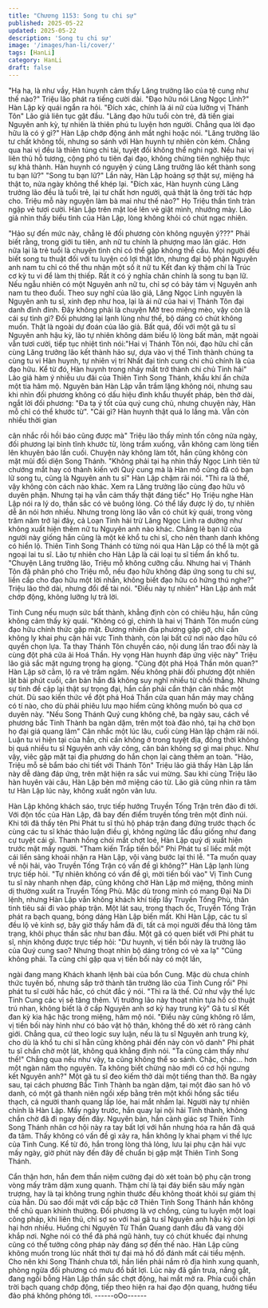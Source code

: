 ```yaml
---
title: "Chương 1153: Song tu chi sự"
published: 2025-05-22
updated: 2025-05-22
description: 'Song tu chi sự'
image: '/images/han-li/cover/'
tags: [HanLi]
category: HanLi
draft: false
---
```


"Ha ha, là như vầy, Hàn huynh cảm thấy Lăng trưởng lão của tệ
cung như thế nào?" Triệu lão phát ra tiếng cười dài.
"Đạo hữu nói Lăng Ngọc Linh?" Hàn Lập kỳ quái ngẩn ra hỏi.
"Đích xác, chính là ái nữ của lưỡng vị Thánh Tôn" Lão giả liên tục
gật đầu.
"Lăng đạo hữu tuổi còn trẻ, đã tiến giai Nguyên anh kỳ, tự nhiên là
thiên phú tu luyện hơn người. Chẳng qua lời đạo hữu là có ý gì?"
Hàn Lập chớp động ánh mắt nghi hoặc nói.
"Lăng trưởng lão tư chất không tồi, nhưng so sánh với Hàn huynh
tự nhiên còn kém. Chẳng qua hai vị đều là thiên túng chi tài, tuyệt
đối không thể nghi ngờ. Nếu hai vị liên thủ hỗ tương, cộng phó tu
tiên đại đạo, không chừng tiên nghiệp thực sự khả thành. Hàn
huynh có nguyện ý cùng Lăng trưởng lão kết thành song tu bạn
lữ?"
"Song tu bạn lữ?"
Lần này, Hàn Lập hoảng sợ thật sự, miệng há thật to, nửa ngày
không thể khép lại.
"Đích xác, Hàn huynh cùng Lăng trưởng lão đều là tuổi trẻ, lại tư
chất hơn người, quả thật là ông trời tác hợp cho. Triệu mỗ này
nguyện làm bà mai như thế nào?" Họ Triệu thần tình tràn ngập vẻ
tươi cười.
Hàn Lập trên mặt loé lên vẻ giật mình, nhướng mày.
Lão giả nhìn thấy biểu tình của Hàn Lập, lòng không khỏi có chút
ngạc nhiên.

"Hảo sự đến mức này, chẳng lẽ đối phương còn không nguyện
ý???"
Phải biết rằng, trong giới tu tiên, anh nữ tu chính là phượng mao
lân giác. Hơn nữa lại là trẻ tuổi là chuyện tình chỉ có thể gặp
không thể cầu. Mọi người đều biết song tu thuật đối với tu luyện
có lợi thật lớn, nhưng đại bộ phận Nguyên anh nam tu chỉ có thể
thu nhận một số ít nữ tu Kết đan kỳ thậm chí là Trúc cơ kỳ tu vi để
làm thị thiếp. Rất ít có ý nghĩa chân chính là song tu bạn lữ. Nếu
ngẫu nhiên có một Nguyên anh nữ tu, chỉ sợ có bảy tám vị
Nguyên anh nam tu theo đuổi.
Theo suy nghĩ của lão giả, Lăng Ngọc Linh nguyên là Nguyên anh
tu sĩ, xinh đẹp như hoa, lại là ái nữ của hai vị Thánh Tôn đại danh
đỉnh đỉnh. Đây không phải là chuyện Mỡ treo miệng mèo, vậy còn
là cái sự tình gì?
Đối phương lại lạnh lùng như thế, bộ dáng có chút không muốn.
Thật là ngoài dự đoán của lão giả.
Bất quá, đối với một gã tu sĩ Nguyên anh hậu kỳ, lão tự nhiên
không dám biểu lộ lòng bất mãn, mặt ngoài vẫn tươi cười, tiếp tục
nhiệt tình nói:"Hai vị Thánh Tôn nói, đạo hữu chỉ cần cùng Lăng
trưởng lão kết thành hảo sự, dựa vào vị thế Tinh thành chúng ta
cùng tu vi Hàn huynh, tự nhiên vị trí Nhất đại tinh cung chi chủ
chính là của đạo hữu. Kể từ đó, Hàn huynh trong nháy mắt trở
thành chi chủ Tinh hải"
Lão giả hàm ý nhiều ưu đãi của Thiên Tinh Song Thánh, khẩu khí
ẩn chứa một tia hâm mộ.
Nguyên bản Hàn Lập vẫn trầm lặng không nói, nhưng sau khi
nhìn đối phương không có dấu hiệu đình khẩu thuyết pháp, bèn
thở dài, ngắt lời đối phương:
"Đa tạ ý tốt của quý cung chủ, nhưng chuyện này, Hàn mỗ chỉ có
thể khước từ".
"Cái gì? Hàn huynh thật quá lo lắng mà. Vẫn còn nhiều thời gian

cân nhắc rồi hồi báo cũng được mà"
Triệu lão thấy mình tốn công nửa ngày, đối phương lại bình tĩnh
khước từ, lòng trầm xuống, vẫn không cam lòng tiến lên khuyên
bảo lần cuối.
Chuyện này không làm tốt, hắn cũng không còn mặt mũi đối diện
Song Thánh.
"Không phải tại hạ nhìn thấy Ngọc Linh tiên tử chướng mắt hay có
thành kiến với Quý cung mà là Hàn mỗ cũng đã có bạn lữ song tu,
cũng là Nguyên anh tu sĩ" Hàn Lập chậm rãi nói.
"Thì ra là thế, vậy không còn cách nào khác. Xem ra Lăng trưởng
lão cùng đạo hữu vô duyên phận. Nhưng tại hạ vẫn cảm thấy thật
đáng tiếc"
Họ Triệu nghe Hàn Lập nói ra lý do, thần sắc có vẻ buông lỏng.
Có thể lấy được lý do, tự nhiên dễ ăn nói hơn nhiều.
Nhưng trong lòng lão vẫn có chút kỳ quái, trong vòng trăm năm
trở lại đây, cả Loạn Tinh hải trừ Lăng Ngọc Linh ra dường như
không xuất hiện thêm nữ tu Nguyên anh nào khác.
Chẳng lẽ bạn lữ của người này giống hắn cũng là một kẻ khổ tu
chi sĩ, cho nên thanh danh không có hiển lộ.
Thiên Tinh Song Thánh có từng nói qua Hàn Lập có thể là một gã
ngoại lai tu sĩ. Lão tự nhiên cho Hàn Lập là cái loại tu sĩ tiềm ẩn
khổ tu.
"Chuyện Lăng trưởng lão, Triệu mỗ không cưỡng cầu. Nhưng hai
vị Thánh Tôn đã phân phó cho Triệu mỗ, nếu đạo hữu không đáp
ứng song tu chi sự, liền cấp cho đạo hữu một lời nhắn, không biết
đạo hữu có hứng thú nghe?" Triệu lão thở dài, nhưng đổi đề tài
nói.
"Điều này tự nhiên" Hàn Lập ánh mắt chớp động, không lưỡng lự
trả lời.

Tinh Cung nếu muợn sức bất thành, khẳng định còn có chiêu hậu,
hắn cũng không cảm thấy kỳ quái.
"Không có gì, chính là hai vị Thánh Tôn muốn cùng đạo hữu
chính thức gặp mặt. Đương nhiên địa phương gặp gỡ, chỉ cần
không ly khai phụ cận hải vực Tinh thành, còn lại bất cứ nơi nào
đạo hữu có quyền chọn lựa. Ta thay Thánh Tôn chuyển cáo, nội
dung lần trao đổi này là cùng đột phá cửa ải Hoá Thần. Hy vọng
Hàn huynh đáp ứng việc này" Triệu lão giả sắc mặt ngưng trọng
hạ giọng.
"Cùng đột phá Hoá Thần môn quan?" Hàn Lập sờ cằm, lộ ra vẻ
trầm ngâm.
Nếu không phải đối phương đột nhiên lật bài phút cuối, căn bản
hắn đã không suy nghĩ nhiều từ chối thẳng. Nhưng sự tình đề cập
lại thật sự trọng đại, hắn cần phải cẩn thận cân nhắc một chút.
Dù sao kiến thức về đột phá Hoá Thần cửa quan hắn mảy may
chẳng có tí nào, cho dù phải phiêu lưu mạo hiểm cũng không
muốn bỏ qua cơ duyên này.
"Nếu Song Thánh Quý cung không chê, ba ngày sau, cách về
phương bắc Tinh Thành ba ngàn dặm, trên một toà đảo nhỏ, tại
hạ chờ bọn họ đại giá quang lâm" Cân nhắc một lúc lâu, cuối
cùng Hàn lập chậm rãi nói. Luận tu vi hiện tại của hắn, chỉ cần
không ở trong tuyệt địa, đồng thời không bị quá nhiều tu sĩ
Nguyên anh vây công, căn bản không sợ gì mai phục. Như vậy,
viêc gặp mặt tại địa phương do hắn chọn lại càng thêm an toàn.
"Hảo, Triệu mỗ sẽ bẩm báo chi tiết với Thánh Tôn" Triệu lão giả
thấy Hàn Lập lần này dễ dàng đáp ứng, trên mặt hiện ra sắc vui
mừng.
Sau khi cùng Triệu lão hàn huyên vài câu, Hàn Lập bèn mở miệng
cáo từ.
Lão giả cũng nhìn ra tâm tư Hàn Lập lúc này, không xuất ngôn
vãn lưu.

Hàn Lập không khách sáo, trực tiếp hướng Truyền Tống Trận trên
đảo đi tới.
Với độn tốc của Hàn Lập, đã bay đến điểm truyền tống trên một
đỉnh núi. Khi tới đã thấy tên Phi Phát tu sĩ thủ hộ pháp trận đang
đứng trước thạch ốc cùng các tu sĩ khác thảo luận điều gì, không
ngừng lắc đầu giống như đang cự tuyệt cái gì.
Thanh hồng chói mắt chợt loé, Hàn Lập quỷ dị xuất hiện trước
mặt mấy người.
"Tham kiến Trấp tiền bối" Phi Phát tu sĩ liếc mắt một cái liền sảng
khoái nhận ra Hàn Lập, vội vàng bước lại thi lễ.
"Ta muốn quay về nội hải, vào Truyền Tống Trận có vấn đề gì
không?" Hàn Lập lạnh lùng trực tiếp hỏi.
"Tự nhiên không có vấn đề gì, mời tiến bối vào" Vị Tinh Cung tu sĩ
này nhanh nhẹn đáp, cũng không chờ Hàn Lập mở miệng, thông
minh dị thường xuất ra Truyền Tống Phù.
Mặc dù trong mình có mang Đại Na Di lệnh, nhưng Hàn Lập vẫn
không khách khí tiếp lấy Truyền Tống Phù, thân tình tiêu sái đi
vào pháp trận.
Một lát sau, trong thạch ốc, Truyền Tống Trận phát ra bạch
quang, bóng dáng Hàn Lập biến mất.
Khi Hàn Lập, các tu sĩ đều lộ vẻ kính sợ, bây giờ thấy hắm đã đi,
tất cả mọi người đều thả lỏng tâm trạng, khôi phục thần sắc như
ban đầu.
Một gã có quen biết với Phi phát tu sĩ, nhịn không được trực tiếp
hỏi:
"Dư huynh, vị tiền bối này là trưởng lão của Quý cung sao?
Nhưng thoạt nhìn bộ dáng trông có vẻ xa lạ"
"Cũng không phải. Ta cũng chỉ gặp qua vị tiền bối này có một lần,

ngài đang mang Khách khanh lệnh bài của bổn Cung. Mặc dù
chưa chính thức tuyên bố, nhưng sắp trở thành tân trưởng lão của
Tinh Cung rồi" Phi phát tu sĩ cười hắc hắc, có chút đắc ý nói.
"Thì ra là thế. Cứ như vậy thế lực Tinh Cung các vị sẽ tăng thêm.
Vị trưỡng lão này thoạt nhìn tựa hồ có thuật trú nhan, không biết
là ở cấp Nguyên anh sơ kỳ hay trung kỳ" Gã tu sĩ Kết đan kỳ kia
hậc hậc trong miệng, hâm mộ nói.
"Điều này cũng không rõ lắm, vị tiền bối này hình như có bảo vật
hộ thân, không thể dò xét rõ ràng cảnh giới. Chẳng qua, cứ theo
logic suy luận, nếu là tu sĩ Nguyên anh trung kỳ, cho dù là khổ tu
chi sĩ hẵn cũng không phải đến này còn vô danh" Phi phát tu sĩ
chần chờ một lát, không quá khẳng định nói.
"Ta cũng cảm thấy như thế!" Chẳng qua nếu như vậy, ta cũng
không thể so sánh. Chậc, chậc… hơn một ngàn năm thọ nguyên.
Ta không biết chừng nào mới có cơ hội ngưng kết Nguyên anh?"
Một gã tu sĩ đeo kiếm thở dài một tiếng than thở.
Ba ngày sau, tại cách phương Bắc Tinh Thành ba ngàn dặm, tại
một đảo san hô vô danh, có một gã thanh niên ngồi xếp bằng trên
một khối hồng sắc tiểu thạch, cả người thanh quang lấp lóe, hai
mắt nhắm lại.
Người này tự nhiên chính là Hàn Lập.
Mấy ngày trước, hắn quay lại nội hải Tinh thành, không chần chờ
đã đi ngay đến đây.
Nguyên bản, hắn cảnh giác sợ Thiên Tinh Song Thánh nhân cơ
hội này ra tay bất lợi với hắn nhưng hóa ra hắn đã quá đa tâm.
Thấy không có vấn đề gì xảy ra, hắn không ly khai phạm vi thế
lực của Tinh Cung.
Kể từ đó, hắn trong lòng thả lỏng, lưu lại phụ cận hải vực mấy
ngày, giờ phút này đến đây để chuẩn bị gặp mặt Thiên Tinh Song
Thánh.

Cẩn thận hơn, hắn đem thần niệm cường đại dò xét toàn bộ phụ
cận trong vòng mấy trăm dặm xung quanh.
Thậm chí là tại đáy biển sâu mấy ngàn trượng, hay là tại không
trung nghìn thước đều không thoát khỏi sự giám thị của hắn.
Dù sao đối mặt với cấp bậc cỡ Thiên Tinh Song Thánh hắn không
thể chủ quan khinh thường.
Đối phương là vợ chồng, cùng tu luyện một loại công pháp, khi
liên thủ, chỉ sợ so với hai gã tu sĩ Nguyên anh hậu kỳ còn lợi hại
hơn nhiều.
Huống chi Nguyên Từ Thần Quang danh đầu đã vang dội khắp
nơi. Nghe nói có thể đả phá ngũ hành, tuy có chút khuếc đại
nhưng cũng có thể tưởng công pháp này đáng sợ đến thế nào.
Hàn Lập cũng không muốn trong lúc nhất thời tự đại mà hồ đồ
đánh mất cái tiểu mệnh.
Cho nên khi Song Thánh chưa tới, hắn liền phải nắm rõ địa hình
xung quanh, phòng ngừa đối phương có mưu đồ bất lợi.
Lúc này đã gần trưa, nắng gắt, đang ngồi bỗng Hàn Lập thần sắc
chợt động, hai mắt mở ra.
Phía cuối chân trời bạch quang chớp động, tiếp theo hiện ra hai
đạo độn quang, hướng tiểu đảo phá không phóng tới.
------oOo------
